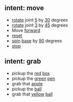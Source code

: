 ## intent: move  
 - [rotate](action) joint [5](link) by [30](angle) degrees 
 - [rotate](action) joint [3](link) by [45](angle) degrees
 - Move [forward](action)
 - [reset](action)
 - [spin](action) [base](link) by [90](angle) degrees  
 - [stop](action)

## intent: grab 
- pickup the [red](color) [box](object)
- pickup the [green](color) [pen](object)
- grab that [apple](object)
- pickup the [ball](object) 
- grab that [yellow](color) [ball](object)
